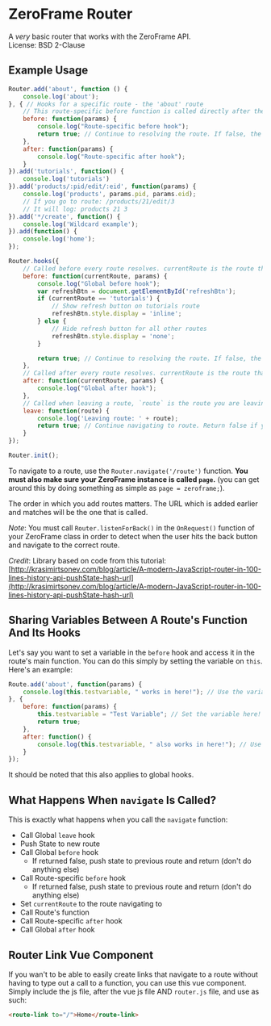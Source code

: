# ZeroFrame Router
A *very* basic router that works with the ZeroFrame API.<br>
License: BSD 2-Clause

## Example Usage
```javascript
Router.add('about', function () {
    console.log('about');
}, { // Hooks for a specific route - the 'about' route
    // This route-specific before function is called directly after the global before function (passed in with the Router.hooks function)
    before: function(params) {
        console.log("Route-specific before hook");
        return true; // Continue to resolving the route. If false, the route doesn't resolve.
    },
    after: function(params) {
        console.log("Route-specific after hook");
    }
}).add('tutorials', function() {
    console.log('tutorials')
}).add('products/:pid/edit/:eid', function(params) {
    console.log('products', params.pid, params.eid);
    // If you go to route: /products/21/edit/3
    // It will log: products 21 3
}).add('*/create', function() {
    console.log('Wildcard example');
}).add(function() {
    console.log('home');
});

Router.hooks({
    // Called before every route resolves. currentRoute is the route that will be resolved (if you return true).
    before: function(currentRoute, params) {
        console.log("Global before hook");
        var refreshBtn = document.getElementById('refreshBtn');
        if (currentRoute == 'tutorials') {
            // Show refresh button on tutorials route
            refreshBtn.style.display = 'inline';
        } else {
            // Hide refresh button for all other routes
            refreshBtn.style.display = 'none';
        }

        return true; // Continue to resolving the route. If false, the route doesn't resolve.
    },
    // Called after every route resolves. currentRoute is the route that just resolved.
    after: function(currentRoute, params) {
        console.log("Global after hook");
    },
    // Called when leaving a route, `route` is the route you are leaving.
    leave: function(route) {
        console.log('Leaving route: ' + route);
        return true; // Continue navigating to route. Return false if you don't want to continue with leaving the route.
    }
});

Router.init();
```

To navigate to a route, use the `Router.navigate('/route')` function. **You must also make sure your ZeroFrame instance is called `page`.** (you can get around this by doing something as simple as `page = zeroframe;`).

The order in which you add routes matters. The URL which is added earlier and matches will be the one that is called.

*Note*: You must call `Router.listenForBack()` in the `OnRequest()` function of your ZeroFrame class in order to detect when the user hits the back button and navigate to the correct route.


*Credit*: Library based on code from this tutorial: [http://krasimirtsonev.com/blog/article/A-modern-JavaScript-router-in-100-lines-history-api-pushState-hash-url](http://krasimirtsonev.com/blog/article/A-modern-JavaScript-router-in-100-lines-history-api-pushState-hash-url)

## Sharing Variables Between A Route's Function And Its Hooks
Let's say you want to set a variable in the `before` hook and access it in the route's main function. You can do this simply by setting the variable on `this`. Here's an example:

```javascript
Route.add('about', function(params) {
    console.log(this.testvariable, " works in here!"); // Use the variable here.
}, {
    before: function(params) {
        this.testvariable = "Test Variable"; // Set the variable here!
        return true;
    },
    after: function() {
        console.log(this.testvariable, " also works in here!"); // Use the variable here also.
    }
});
```

It should be noted that this also applies to global hooks.

## What Happens When `navigate` Is Called?
This is exactly what happens when you call the `navigate` function:
* Call Global `leave` hook
* Push State to new route
* Call Global `before` hook
  - If returned false, push state to previous route and return (don't do anything else)
* Call Route-specific `before` hook
  - If returned false, push state to previous route and return (don't do anything else)
* Set `currentRoute` to the route navigating to
* Call Route's function
* Call Route-specific `after` hook
* Call Global `after` hook

## Router Link Vue Component
If you wan't to be able to easily create links that navigate to a route without having to type out a call to a function, you can use this vue component. Simply include the js file, after the vue js file AND `router.js` file, and use as such:

```html
<route-link to="/">Home</route-link>
```

